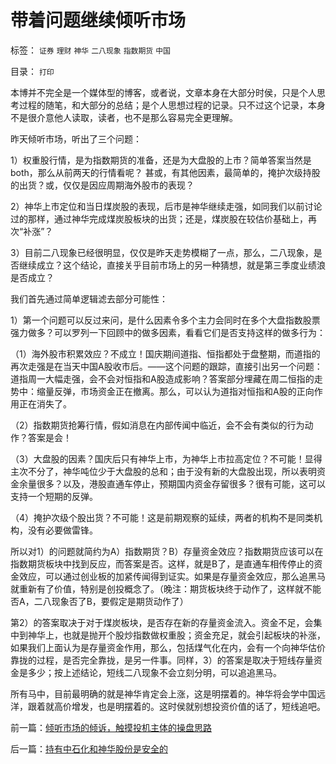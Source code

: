 # 带着问题继续倾听市场

标签： `证券` `理财` `神华` `二八现象` `指数期货` `中国` 

目录： `打印`

本博并不完全是一个媒体型的博客，或者说，文章本身在大部分时侯，只是个人思考过程的随笔，和大部分的总结；是个人思想过程的记录。只不过这个记录，本身不是很介意他人读取，读者，也不是那么容易完全更理解。



昨天倾听市场，听出了三个问题：

1）权重股行情，是为指数期货的准备，还是为大盘股的上市？简单答案当然是both，那么从前两天的行情看呢？
甚或，有其他因素，最简单的，掩护次级持股的出货？或，仅仅是因应周期海外股市的表现？

2）神华上市定位和当日煤炭股的表现，后市是神华继续走强，如同我们以前讨论过的那样，通过神华完成煤炭股板块的出货；还是，煤炭股在较估价基础上，再次“补涨”？

3）目前二八现象已经很明显，仅仅是昨天走势模糊了一点，那么，二八现象，是否继续成立？这个结论，直接关乎目前市场上的另一种猜想，就是第三季度业绩浪是否成立？



我们首先通过简单逻辑滤去部分可能性：

1）第一个问题可以反过来问，是什么因素令多个主力会同时在多个大盘指数股票强力做多？可以罗列一下回顾中的做多因素，看看它们是否支持这样的做多行为：

（1）海外股市积累效应？不成立！国庆期间道指、恒指都处于盘整期，而道指的再次走强是在当天中国A股收市后。——这个问题的跟踪，直接引出另一个问题：道指周一大幅走强，会不会对恒指和A股造成影响？答案部分埋藏在周二恒指的走势中：缩量反弹，市场资金正在撤离。那么，可以认为道指对恒指和A股的正向作用正在消失了。

（2）指数期货抢筹行情，假如消息在内部传闻中临近，会不会有类似的行为动作？答案是会！

（3）大盘股的因素？国庆后只有神华上市，为神华上市拉高定位？不可能！显得主次不分了，神华吨位少于大盘股的总和；由于没有新的大盘股出现，所以表明资金余量很多？以及，港股直通车停止，预期国内资金存留很多？很有可能，这可以支持一个短期的反弹。

（4）掩护次级个股出货？不可能！这是前期观察的延续，两者的机构不是同类机构，没有必要做雷锋。



所以对1）的问题就简约为A）指数期货？B）存量资金效应？指数期货应该可以在指数期货板块中找到反应，而答案是否。这样，就是B了，是直通车相传停止的资金效应，可以通过创业板的加紧传闻得到证实。如果是存量资金效应，那么追黑马就重新有了价值，特别是创投概念了。（晚注：期货板块终于动作了，这样就不能否A，二八现象否了B，要假定是期货动作了）



第2）的答案取决于对于煤炭板块，是否存在新的存量资金流入。资金不足，会集中到神华上，也就是抛开个股炒指数做权重股；资金充足，就会引起板块的补涨，如果我们上面认为是存量资金作用，那么，包括煤气化在内，会有一个向神华估价靠拢的过程，是否完全靠拢，是另一件事。同样，3）的答案是取决于短线存量资金是多少；按上述结论，短线二八现象不会立刻分明，可以追追黑马。



所有马中，目前最明确的就是神华肯定会上涨，这是明摆着的。神华将会学中国远洋，跟着就高价增发，也是明摆着的。这时侯就别想投资价值的话了，短线追吧。



前一篇：[倾听市场的倾诉，触摸投机主体的操盘思路](../../../2007/10/9/倾听市场的倾诉，触摸投机主体的操盘思路.md)

后一篇：[持有中石化和神华股份是安全的](../../../2007/10/10/持有中石化和神华股份是安全的.md)